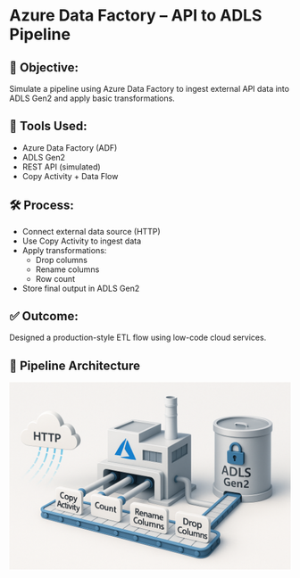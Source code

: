# Azure Data Factory – API to ADLS Pipeline

## 🚀 Objective:
Simulate a pipeline using Azure Data Factory to ingest external API data into ADLS Gen2 and apply basic transformations.

## 🔧 Tools Used:
- Azure Data Factory (ADF)
- ADLS Gen2
- REST API (simulated)
- Copy Activity + Data Flow

## 🛠️ Process:
- Connect external data source (HTTP)
- Use Copy Activity to ingest data
- Apply transformations:
  - Drop columns
  - Rename columns
  - Row count
- Store final output in ADLS Gen2

## ✅ Outcome:
Designed a production-style ETL flow using low-code cloud services.

## 📸 Pipeline Architecture

![ADF Pipeline Diagram](pipeline_diagram.png)
